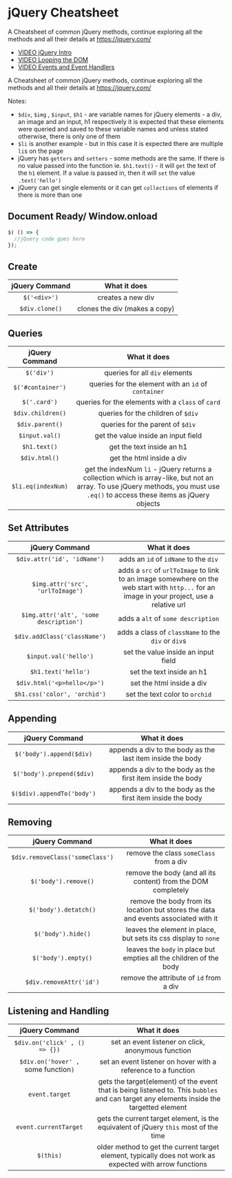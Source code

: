 # jQuery Cheatsheet
A Cheatsheet of common jQuery methods, continue exploring all the methods and all their details at https://jquery.com/

- [VIDEO jQuery Intro](https://www.youtube.com/watch?v=HnjWjOLSDQE&list=PLY6oTPmKnKbbeAFC_F_f6jBKU4Xfu24sX&index=33)
- [VIDEO Looping the DOM](https://www.youtube.com/watch?v=iaR1GeRIv7w&list=PLY6oTPmKnKbbeAFC_F_f6jBKU4Xfu24sX&index=37)
- [VIDEO Events and Event Handlers](https://www.youtube.com/watch?v=mOO1xcO5Yu8&list=PLY6oTPmKnKbbeAFC_F_f6jBKU4Xfu24sX&index=39)


A Cheatsheet of common jQuery methods, continue exploring all the methods and all their details at https://jquery.com/

Notes: 
- `$div`, `$img` , `$input`, `$h1` - are variable names for jQuery elements - a div, an image and an input, h1 respectively it is expected that these elements were queried and saved to these variable names and unless stated otherwise, there is only one of them
- `$li` is another example - but in this case it is expected there are multiple `li`s on the page
- jQuery has `getters` and `setters` - some methods are the same. If there is no value passed into the function ie. `$h1.text()` - it will `get` the text of the `h1` element. If a value is passed in, then it will `set` the value `.text('hello')`
- jQuery can get single elements or it can get `collections` of elements if there is more than one

## Document Ready/ Window.onload

```js
$( () => {
  //jQuery code goes here
});
```

## Create

| jQuery Command | What it does |
|:-:|:-:|
|`$('<div>')`| creates a new div|
|`$div.clone()`| clones the div (makes a copy) |

## Queries

| jQuery Command | What it does |
|:-:|:-:|
|`$('div')`| queries for all `div` elements|
|`$('#container')`| queries for the element with an `id` of `container`|
|`$('.card')`| queries for the elements with a `class` of `card`|
|`$div.children()`| queries for the children of `$div` |
|`$div.parent()`| queries for the parent of `$div` |
|`$input.val()`| get the value inside an input field |
|`$h1.text()`| get the text inside an h1|
|`$div.html()`| get the html inside a div |
|`$li.eq(indexNum)`| get the indexNum `li` - jQuery returns a collection which is array-like, but not an array. To use jQuery methods, you must use `.eq()` to access these items as jQuery objects |



## Set Attributes

| jQuery Command | What it does |
|:-:|:-:|
|`$div.attr('id', 'idName')`| adds an `id` of `idName` to the `div` |
|`$img.attr('src', 'urlToImage')`| adds a `src` of `urlToImage` to link to an image somewhere on the web start with `http...` for an image in your project, use a relative url |
|`$img.attr('alt', 'some description')`| adds a `alt` of `some description` |
|`$div.addClass('className')`| adds a class of `className` to the `div` or `div`s|
|`$input.val('hello')`| set the value inside an input field |
|`$h1.text('hello')`| set the text inside an h1|
|`$div.html('<p>hello</p>')`| set the html inside a div |
|`$h1.css('color', 'orchid')`| set the text color to `orchid` |


## Appending

| jQuery Command | What it does |
|:-:|:-:|
|`$('body').append($div)`| appends a div to the body as the last item inside the body|
|`$('body').prepend($div)`| appends a div to the body as the first item inside the body|
|`$($div).appendTo('body')`| appends a div to the body as the first item inside the body|

## Removing

| jQuery Command | What it does |
|:-:|:-:|
|`$div.removeClass('someClass')`| remove the class `someClass` from a div |
|`$('body').remove()`| remove the body (and all its content) from the DOM completely |
|`$('body').detatch()`| remove the body from its location but stores the data and events associated with it |
|`$('body').hide()`| leaves the element in place, but sets its css display to `none` |
|`$('body').empty()`| leaves the `body` in place but empties all the children of the body |
|`$div.removeAttr('id')`| remove the attribute of `id` from a div |

## Listening and Handling

| jQuery Command | What it does |
|:-:|:-:|
|`$div.on('click' , () => {})`| set an event listener on click, anonymous function |
|`$div.on('hover' , `some function`)`| set an event listener on hover with a reference to a function |
|`event.target`| gets the target(element) of the event that is being listened to. This `bubbles` and can target any elements inside the targetted element |
|`event.currentTarget`| gets the current target element, is the equivalent of jQuery `this` most of the time|
|`$(this)`| older method to get the current target element, typically does not work as expected with arrow functions|

